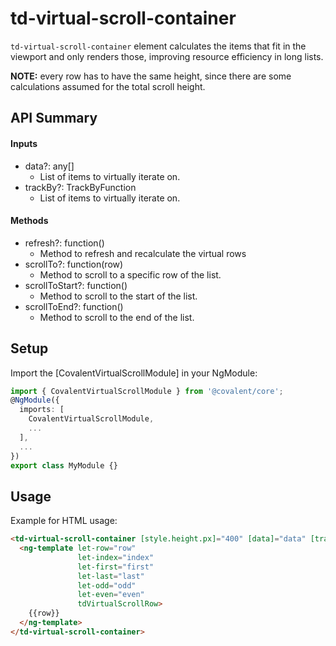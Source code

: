 # td-virtual-scroll-container

`td-virtual-scroll-container` element calculates the items that fit in the viewport and only renders those, improving resource efficiency in long lists.

**NOTE:** every row has to have the same height, since there are some calculations assumed for the total scroll height.

## API Summary

#### Inputs

+ data?: any[]
  + List of items to virtually iterate on.
+ trackBy?: TrackByFunction
  + List of items to virtually iterate on.

#### Methods
+ refresh?: function()
  + Method to refresh and recalculate the virtual rows
+ scrollTo?: function(row)
  + Method to scroll to a specific row of the list.
+ scrollToStart?: function()
  + Method to scroll to the start of the list.
+ scrollToEnd?: function()
  + Method to scroll to the end of the list.

## Setup

Import the [CovalentVirtualScrollModule] in your NgModule:

```typescript
import { CovalentVirtualScrollModule } from '@covalent/core';
@NgModule({
  imports: [
    CovalentVirtualScrollModule,
    ...
  ],
  ...
})
export class MyModule {}
```

## Usage

Example for HTML usage:

```html
<td-virtual-scroll-container [style.height.px]="400" [data]="data" [trackBy]="trackByFn">
  <ng-template let-row="row"
               let-index="index"
               let-first="first"
               let-last="last"
               let-odd="odd"
               let-even="even"
               tdVirtualScrollRow>
    {{row}}
  </ng-template>
</td-virtual-scroll-container>
```
